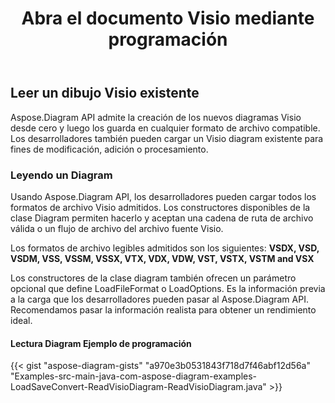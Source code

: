 ﻿---
title: Abra el documento Visio mediante programación
linktitle: Abrir documento Visio
type: docs
weight: 20
url: /es/java/open-visio-document/
description: Esta página describe cómo abrir el documento Visio desde cero con la biblioteca Aspose.Diagram.
---
## **Leer un dibujo Visio existente**
Aspose.Diagram API admite la creación de los nuevos diagramas Visio desde cero y luego los guarda en cualquier formato de archivo compatible. Los desarrolladores también pueden cargar un Visio diagram existente para fines de modificación, adición o procesamiento.
### **Leyendo un Diagram**
Usando Aspose.Diagram API, los desarrolladores pueden cargar todos los formatos de archivo Visio admitidos. Los constructores disponibles de la clase Diagram permiten hacerlo y aceptan una cadena de ruta de archivo válida o un flujo de archivo del archivo fuente Visio.

Los formatos de archivo legibles admitidos son los siguientes:
**VSDX, VSD, VSDM, VSS, VSSM, VSSX, VTX, VDX, VDW, VST, VSTX, VSTM and VSX**

Los constructores de la clase diagram también ofrecen un parámetro opcional que define LoadFileFormat o LoadOptions. Es la información previa a la carga que los desarrolladores pueden pasar al Aspose.Diagram API. Recomendamos pasar la información realista para obtener un rendimiento ideal.
#### **Lectura Diagram Ejemplo de programación**
{{< gist "aspose-diagram-gists" "a970e3b0531843f718d7f46abf12d56a" "Examples-src-main-java-com-aspose-diagram-examples-LoadSaveConvert-ReadVisioDiagram-ReadVisioDiagram.java" >}}
